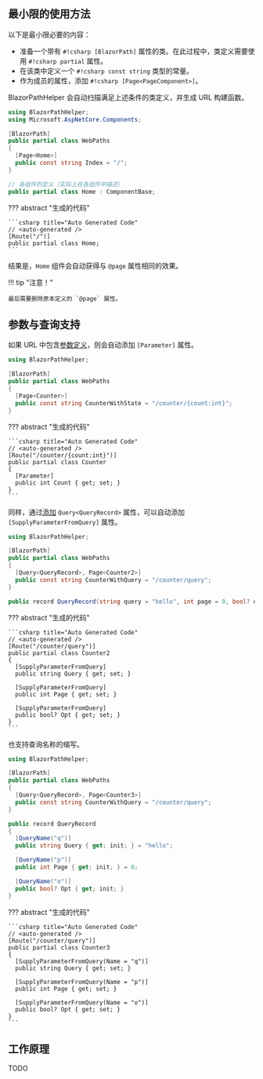 ## 最小限的使用方法

以下是最小限必要的内容：

* 准备一个带有 `#!csharp [BlazorPath]` 属性的类。在此过程中，类定义需要使用 `#!csharp partial` 属性。
* 在该类中定义一个 `#!csharp const string` 类型的常量。
* 作为成员的属性，添加 `#!csharp [Page<PageComponent>]`。

BlazorPathHelper 会自动扫描满足上述条件的类定义，并生成 URL 构建函数。

```csharp title="WebPaths.cs"
using BlazorPathHelper;
using Microsoft.AspNetCore.Components;

[BlazorPath]
public partial class WebPaths
{
  [Page<Home>]
  public const string Index = "/";
}

// 各组件的定义（实际上在各组件中描述）
public partial class Home : ComponentBase;
```

??? abstract "生成的代码"

    ```csharp title="Auto Generated Code"
    // <auto-generated />
    [Route("/")]
    public partial class Home;
    ```

结果是，`Home` 组件会自动获得与 `@page` 属性相同的效果。

!!! tip "注意！"

    最后需要删除原本定义的 `@page` 属性。

## 参数与查询支持

如果 URL 中包含[参数定义](../UrlBuilder/index.md)，则会自动添加 `[Parameter]` 属性。

```csharp title="WebPaths.cs"
using BlazorPathHelper;

[BlazorPath]
public partial class WebPaths
{
  [Page<Counter>]
  public const string CounterWithState = "/counter/{count:int}";
}
```

??? abstract "生成的代码"

    ```csharp title="Auto Generated Code"
    // <auto-generated />
    [Route("/counter/{count:int}")]
    public partial class Counter
    {
      [Parameter]
      public int Count { get; set; }
    }
    ```

同样，通过[添加](../UrlBuilder/QuerySupport.md) `Query<QueryRecord>` 属性，可以自动添加 `[SupplyParameterFromQuery]` 属性。

```csharp title="WebPaths.cs"
using BlazorPathHelper;

[BlazorPath]
public partial class WebPaths
{
  [Query<QueryRecord>, Page<Counter2>]
  public const string CounterWithQuery = "/counter/query";
}

public record QueryRecord(string query = "hello", int page = 0, bool? opt = null);
```

??? abstract "生成的代码"

    ```csharp title="Auto Generated Code"
    // <auto-generated />
    [Route("/counter/query")]
    public partial class Counter2
    {
      [SupplyParameterFromQuery]
      public string Query { get; set; }

      [SupplyParameterFromQuery]
      public int Page { get; set; }

      [SupplyParameterFromQuery]
      public bool? Opt { get; set; }
    }
    ```

也支持查询名称的缩写。

```csharp title="WebPaths.cs"
using BlazorPathHelper;

[BlazorPath]
public partial class WebPaths
{
  [Query<QueryRecord>, Page<Counter3>]
  public const string CounterWithQuery = "/counter/query";
}

public record QueryRecord
{
  [QueryName("q")]
  public string Query { get; init; } = "hello";

  [QueryName("p")]
  public int Page { get; init; } = 0;

  [QueryName("o")]
  public bool? Opt { get; init; }
}
```

??? abstract "生成的代码"

    ```csharp title="Auto Generated Code"
    // <auto-generated />
    [Route("/counter/query")]
    public partial class Counter3
    {
      [SupplyParameterFromQuery(Name = "q")]
      public string Query { get; set; }

      [SupplyParameterFromQuery(Name = "p")]
      public int Page { get; set; }

      [SupplyParameterFromQuery(Name = "o")]
      public bool? Opt { get; set; }
    }
    ```

## 工作原理
TODO